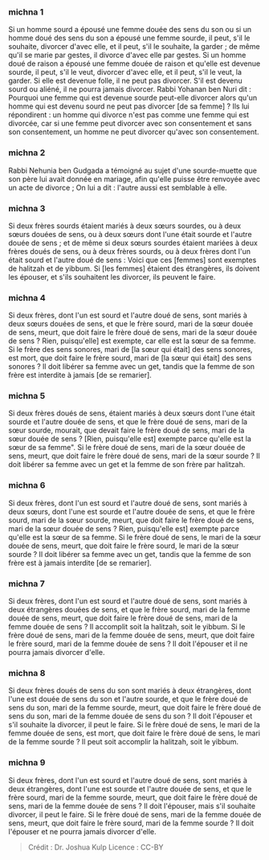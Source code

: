 
### michna 1
Si un homme sourd a épousé une femme douée des sens du son ou si un homme doué des sens du son a épousé une femme sourde, il peut, s'il le souhaite, divorcer d'avec elle, et il peut, s'il le souhaite, la garder ; de même qu'il se marie par gestes, il divorce d'avec elle par gestes. Si un homme doué de raison a épousé une femme douée de raison et qu'elle est devenue sourde, il peut, s'il le veut, divorcer d'avec elle, et il peut, s'il le veut, la garder. Si elle est devenue folle, il ne peut pas divorcer. S'il est devenu sourd ou aliéné, il ne pourra jamais divorcer. Rabbi Yohanan ben Nuri dit : Pourquoi une femme qui est devenue sourde peut-elle divorcer alors qu'un homme qui est devenu sourd ne peut pas divorcer [de sa femme] ? Ils lui répondirent : un homme qui divorce n'est pas comme une femme qui est divorcée, car si une femme peut divorcer avec son consentement et sans son consentement, un homme ne peut divorcer qu'avec son consentement.

### michna 2
Rabbi Nehunia ben Gudgada a témoigné au sujet d'une sourde-muette que son père lui avait donnée en mariage, afin qu'elle puisse être renvoyée avec un acte de divorce ; On lui a dit : l'autre aussi est semblable à elle.

### michna 3
Si deux frères sourds étaient mariés à deux sœurs sourdes, ou à deux sœurs douées de sens, ou à deux sœurs dont l'une était sourde et l'autre douée de sens ; et de même si deux sœurs sourdes étaient mariées à deux frères doués de sens, ou à deux frères sourds, ou à deux frères dont l'un était sourd et l'autre doué de sens : Voici que ces [femmes] sont exemptes de halitzah et de yibbum. Si [les femmes] étaient des étrangères, ils doivent les épouser, et s'ils souhaitent les divorcer, ils peuvent le faire.

### michna 4
Si deux frères, dont l'un est sourd et l'autre doué de sens, sont mariés à deux sœurs douées de sens, et que le frère sourd, mari de la sœur douée de sens, meurt, que doit faire le frère doué de sens, mari de la sœur douée de sens ? Rien, puisqu'elle] est exempte, car elle est la sœur de sa femme. Si le frère des sens sonores, mari de [la sœur qui était] des sens sonores, est mort, que doit faire le frère sourd, mari de [la sœur qui était] des sens sonores ? Il doit libérer sa femme avec un get, tandis que la femme de son frère est interdite à jamais [de se remarier].

### michna 5
Si deux frères doués de sens, étaient mariés à deux sœurs dont l'une était sourde et l'autre douée de sens, et que le frère doué de sens, mari de la sœur sourde, mourait, que devait faire le frère doué de sens, mari de la sœur douée de sens ? [Rien, puisqu'elle est] exempte parce qu'elle est la sœur de sa femme". Si le frère doué de sens, mari de la sœur douée de sens, meurt, que doit faire le frère doué de sens, mari de la sœur sourde ? Il doit libérer sa femme avec un get et la femme de son frère par halitzah.

### michna 6
Si deux frères, dont l'un est sourd et l'autre doué de sens, sont mariés à deux sœurs, dont l'une est sourde et l'autre douée de sens, et que le frère sourd, mari de la sœur sourde, meurt, que doit faire le frère doué de sens, mari de la sœur douée de sens ? Rien, puisqu'elle est] exempte parce qu'elle est la sœur de sa femme. Si le frère doué de sens, le mari de la sœur douée de sens, meurt, que doit faire le frère sourd, le mari de la sœur sourde ? Il doit libérer sa femme avec un get, tandis que la femme de son frère est à jamais interdite [de se remarier].

### michna 7
Si deux frères, dont l'un est sourd et l'autre doué de sens, sont mariés à deux étrangères douées de sens, et que le frère sourd, mari de la femme douée de sens, meurt, que doit faire le frère doué de sens, mari de la femme douée de sens ? Il accomplit soit la halitzah, soit le yibbum. Si le frère doué de sens, mari de la femme douée de sens, meurt, que doit faire le frère sourd, mari de la femme douée de sens ? Il doit l'épouser et il ne pourra jamais divorcer d'elle.

### michna 8
Si deux frères doués de sens du son sont mariés à deux étrangères, dont l'une est douée de sens du son et l'autre sourde, et que le frère doué de sens du son, mari de la femme sourde, meurt, que doit faire le frère doué de sens du son, mari de la femme douée de sens du son ? Il doit l'épouser et s'il souhaite la divorcer, il peut le faire. Si le frère doué de sens, le mari de la femme douée de sens, est mort, que doit faire le frère doué de sens, le mari de la femme sourde ? Il peut soit accomplir la halitzah, soit le yibbum.

### michna 9
Si deux frères, dont l'un est sourd et l'autre doué de sens, sont mariés à deux étrangères, dont l'une est sourde et l'autre douée de sens, et que le frère sourd, mari de la femme sourde, meurt, que doit faire le frère doué de sens, mari de la femme douée de sens ? Il doit l'épouser, mais s'il souhaite divorcer, il peut le faire. Si le frère doué de sens, mari de la femme douée de sens, meurt, que doit faire le frère sourd, mari de la femme sourde ? Il doit l'épouser et ne pourra jamais divorcer d'elle.

>Crédit : Dr. Joshua Kulp
>Licence : CC-BY